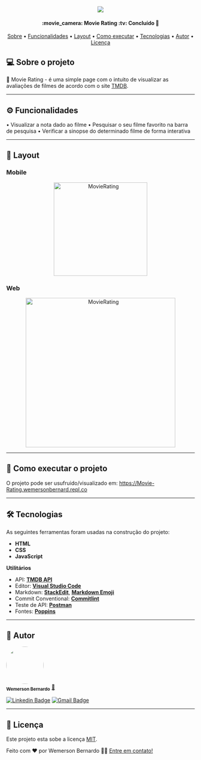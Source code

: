 <h1 align="center">
    <img src="https://i.imgur.com/5SUehp7.png"/>
</h1>

<h4 align="center"> 
	:movie_camera: Movie Rating :tv: Concluído 🚀 
</h4>

<p align="center">
 <a href="#-sobre-o-projeto">Sobre</a> •
 <a href="#-funcionalidades">Funcionalidades</a> •
 <a href="#-layout">Layout</a> • 
 <a href="#-como-executar-o-projeto">Como executar</a> • 
 <a href="#-tecnologias">Tecnologias</a> • 
 <a href="#-autor">Autor</a> • 
 <a href="#user-content--licença">Licença</a>
</p>

## 💻 Sobre o projeto

:movie_camera: Movie Rating - é uma simple page com o intuito de visualizar as avaliações de filmes de acordo com o site [TMDB](https://www.themoviedb.org/?language=pt-BR).

---

## ⚙️ Funcionalidades

  • Visualizar a nota dado ao filme
  • Pesquisar o seu filme favorito na barra de pesquisa
  • Verificar a sinopse do determinado filme de forma interativa
  
---

## 🎨 Layout

### Mobile

<p align="center">
  <img alt="MovieRating" title="#MovieRating" src="https://i.imgur.com/yahRT6G.png" width="250px">
</p>

### Web

<p align="center" style="display: flex; align-items: flex-start; justify-content: center;">
  <img alt="MovieRating" title="#MovieRating" src="https://i.imgur.com/eyvB0mN.png" width="400px">
</p>

---

## 🚀 Como executar o projeto

O projeto pode ser usufruido/visualizado em: https://Movie-Rating.wemersonbernard.repl.co

---

## 🛠 Tecnologias

As seguintes ferramentas foram usadas na construção do projeto:

-   **HTML**
-   **CSS**
-   **JavaScript**

**Utilitários**

-   API:  **[TMDB API](https://www.themoviedb.org/documentation/api)**
-   Editor:  **[Visual Studio Code](https://code.visualstudio.com/)**
-   Markdown:  **[StackEdit](https://stackedit.io/)**,  **[Markdown Emoji](https://gist.github.com/rxaviers/7360908)**
-   Commit Conventional:  **[Commitlint](https://github.com/conventional-changelog/commitlint)**
-   Teste de API:  **[Postman](https://www.postman.com)**
-   Fontes:  **[Poppins](https://fonts.google.com/specimen/Poppins)**

---

## :construction_worker: Autor

 <img style="border-radius: 50%;" src="https://media-exp1.licdn.com/dms/image/C4E35AQGU8XorqJ3xDA/profile-framedphoto-shrink_200_200/0/1614192002228?e=1616727600&v=beta&t=NrUJSebZ3WCVq6BgMpe01kGoOcLO7MNgoy_Hd3gXjHU" width="100px;" alt=""/>
 <br />
 <sub><b>Wemerson Bernardo</b></sub></a> <a href="https://www.linkedin.com/in/wemerson-bernardo" title="Wemerson Bernardo">🚀</a>
 <br />

[![Linkedin Badge](https://img.shields.io/badge/-Bernardo-blue?style=flat-square&logo=Linkedin&logoColor=white&link=https://www.linkedin.com/in/wemerson-bernardo)](https://www.linkedin.com/in/wemerson-bernardo) 
[![Gmail Badge](https://img.shields.io/badge/-souzawermeson@gmail.com-c14438?style=flat-square&logo=Gmail&logoColor=white&link=mailto:souzawermeson@gmail.com)](mailto:souzawermeson@gmail.com)

---

## 📝 Licença

Este projeto esta sobe a licença [MIT](./LICENSE).

Feito com ❤️ por Wemerson Bernardo 👋🏽 [Entre em contato!](https://www.linkedin.com/in/wemerson-bernardo/)
